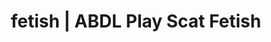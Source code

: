 ---
categories:
- Erotic Audiobooks
- ABDL Play
- ASMR Porn
- Alt Romance
- Alt Aesthetic
image: /assets/images/1747714247733.png
layout: post
schema:
  description: Premium adult content featuring ABDL Play, Scat Fetish. High-quality
    visuals with provocative themes.
  keywords:
  - Nerdy Seduction
  - ABDL Play
  - Sapphic Desires
  - Slow Burn
  - Sensual Cosplay
  - Spiritual Kink
  - Scat Fetish
  name: 1747714247733 | ABDL Play Scat Fetish
  type: VisualArtwork
seo:
  description: Featured content with artistic ABDL Play, Scat Fetish. HD images available.
  keywords: ABDL Play, Scat Fetish
  og_image: /assets/images/1747714247733.png
  schema_type: VisualArtwork
tags:
- '#fetish'
- ABDL Play
- Scat Fetish
title: fetish | ABDL Play Scat Fetish
---
